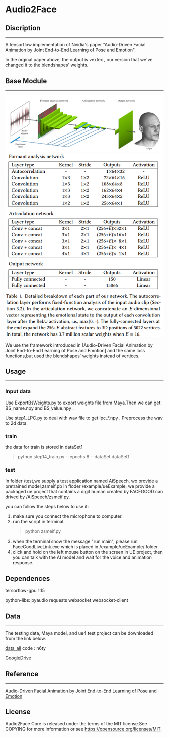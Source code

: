 # Audio2Face

## Discription
---

A tensorflow implementation of Nvidia's paper "Audio-Driven Facial Animation by Joint End-to-End Learning of Pose and Emotion".

In the orginal paper above, the output is vextex , our version that we've changed it to the blendshapes' weights.

## Base Module
---

![network](rsc/net.png)
![network2](rsc/layers.png)

We use the framework introduced in [Audio-Driven Facial Animation by Joint End-to-End Learning of Pose and Emotion] and the same loss functions,but used the blendshapes' weights instead of vertices.

## Usage
---

### Input data

Use ExportBsWeights.py to export weights file from Maya.Then we can get BS_name.npy and BS_value.npy .

Use step1_LPC.py to deal with wav file to get lpc_*.npy .
Preprocess the wav to 2d data.

### train

the data for train is stored in dataSet1 

> python step14_train.py --epochs 8 --dataSet dataSet1

### test

In folder /test,we supply a test application named AiSpeech.
wo provide a pretrained model,zsmeif.pb
In floder /example/ueExample, we provide a packaged ue project that contains a digit human created by FACEGOOD can drived by /AiSpeech/zsmeif.py.

you can follow the steps below to use it:
1.  make sure you connect the microphone to computer.
2.  run the script in terminal. 
    > python zsmeif.py
3.  when the terminal show the message "run main", please run FaceGoodLiveLink.exe which is placed in /example/ueExample/ folder.
4.  click and hold on the left mouse button on the screen in UE project, then you can talk with the AI model and wait for the voice and animation response. 


## Dependences

tersorflow-gpu 1.15

python-libs:
    pyaudio
    requests
    websocket
    websocket-client


## Data
---

The testing data, Maya model, and ue4 test project can be downloaded from the link below.

[data_all](https://pan.baidu.com/s/1CGSzn639PUE7cUYnX4I3fQ) code : n6ty

[GoogleDrive](https://drive.google.com/drive/folders/1r7b7sfMebhtG0NSZk1yHzMaHRosb8xd1?usp=sharing)



## Reference
---
[Audio-Driven Facial Animation by Joint End-to-End Learning of Pose and Emotion](chrome-extension://oemmndcbldboiebfnladdacbdfmadadm/https://research.nvidia.com/sites/default/files/publications/karras2017siggraph-paper_0.pdf)

## License

Audio2Face Core is released under the terms of the MIT license.See COPYING for more information or see https://opensource.org/licenses/MIT.
